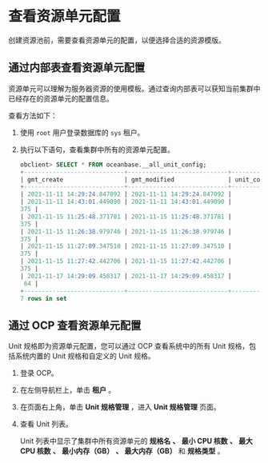 查看资源单元配置
=============================

创建资源池前，需要查看资源单元的配置，以便选择合适的资源模版。

通过内部表查看资源单元配置
----------------------------------

资源单元可以理解为服务器资源的使用模板。通过查询内部表可以获知当前集群中已经存在的资源单元的配置信息。

查看方法如下：

1. 使用 `root` 用户登录数据库的 `sys` 租户。

2. 执行以下语句，查看集群中所有的资源单元配置。

   ```sql
   obclient> SELECT * FROM oceanbase.__all_unit_config;
   +----------------------------+----------------------------+----------------+-----------------------------+---------+---------+-------------+-------------+----------+----------+---------------+---------------------+
   | gmt_create                 | gmt_modified               | unit_config_id | name                        | max_cpu | min_cpu | max_memory  | min_memory  | max_iops | min_iops | max_disk_size | max_session_num     |
   +----------------------------+----------------------------+----------------+-----------------------------+---------+---------+-------------+-------------+----------+----------+---------------+---------------------+
   | 2021-11-11 14:29:24.847092 | 2021-11-11 14:29:24.847092 |              1 | sys_unit_config             |       5 |     2.5 | 16106127360 | 12884901888 |    10000 |     5000 |  179593805824 | 9223372036854775807 |
   | 2021-11-11 14:43:01.449090 | 2021-11-11 14:43:01.449090 |           1002 | config_Oracle_zone1_S1_rhf  |     1.5 |     1.5 |  6442450944 |  6442450944 |     1250 |     1250 |  536870912000 |
   375 |
   | 2021-11-15 11:25:48.371781 | 2021-11-15 11:25:48.371781 |           1003 | config_MySQL_zone1_S1_zlz   |     1.5 |     1.5 |  6442450944 |  6442450944 |     1250 |     1250 |  536870912000 |
   375 |
   | 2021-11-15 11:26:38.979746 | 2021-11-15 11:26:38.979746 |           1004 | config_MySQL1_zone1_S1_cey  |     1.5 |     1.5 |  6442450944 |  6442450944 |     1250 |     1250 |  536870912000 |
   375 |
   | 2021-11-15 11:27:09.347510 | 2021-11-15 11:27:09.347510 |           1005 | config_MySQL2_zone1_S1_ydf  |     1.5 |     1.5 |  6442450944 |  6442450944 |     1250 |     1250 |  536870912000 |
   375 |
   | 2021-11-15 11:27:42.442706 | 2021-11-15 11:27:42.442706 |           1006 | config_Oracle1_zone1_S1_dfl |     1.5 |     1.5 |  6442450944 |  6442450944 |     1250 |     1250 |  536870912000 |
   375 |
   | 2021-11-17 14:29:09.458317 | 2021-11-17 14:29:09.458317 |           1022 | unit1                       |       5 |       5 | 38654705664 | 34359738368 |      128 |      128 | 2199023255552 |
    64 |
   +----------------------------+----------------------------+----------------+-----------------------------+---------+---------+-------------+-------------+----------+----------+---------------+---------------------+
   7 rows in set
   ```

通过 OCP 查看资源单元配置
------------------------------------

Unit 规格即为资源单元配置，您可以通过 OCP 查看系统中的所有 Unit 规格，包括系统内置的 Unit 规格和自定义的 Unit 规格。

1. 登录 OCP。

2. 在左侧导航栏上，单击 **租户** 。

3. 在页面右上角，单击 **Unit 规格管理** ，进入 **Unit 规格管理** 页面。

4. 查看 Unit 列表。

   Unit 列表中显示了集群中所有资源单元的 **规格名** **、** **最小 CPU 核数** **、** **最大 CPU 核数** **、** **最小内存（GB）** **、** **最大内存（GB）** 和 **规格类型** 。
